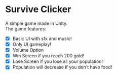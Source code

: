 # Survive Clicker

A simple game made in Unity.  
The game features:

- [x] Basic UI with sfx and music!
- [x] Only UI gameplay!
- [x] Volume Option
- [x] Win Screen if you reach 200 gold!
- [x] Lose Screen if you lose all your population!
- [x] Population will decrease if you don't have food!